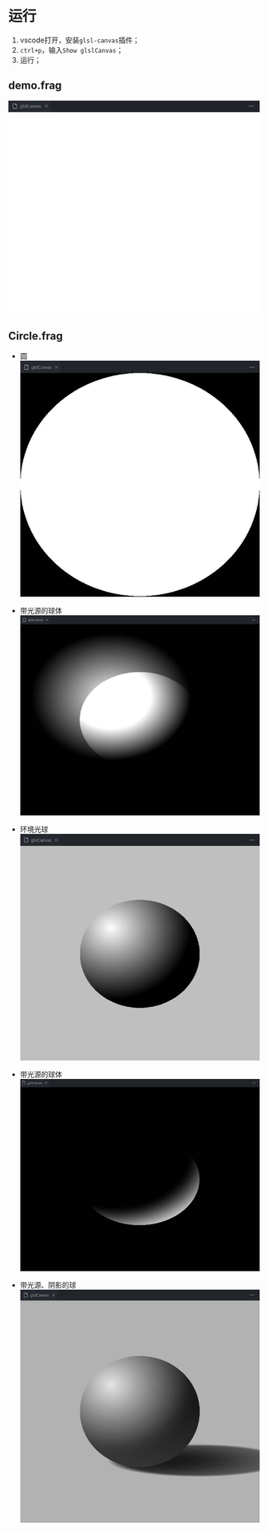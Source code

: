 # 运行

1. vscode打开，安装`glsl-canvas`插件；
2. `ctrl+p`，输入`Show glslCanvas`；
3. 运行；

## demo.frag

![demo](./image/demo.jpg)

## Circle.frag
* 圆
![Circle](./image/Circle.jpg)

* 带光源的球体
![light circle](./image/Light%20sphere.jpg)

* 环境光球
![lightCircle1](./image/Light%20sphere1.jpg)

* 带光源的球体
![lightCircle2](./image/Light%20sphere2.jpg)

* 带光源、阴影的球
![](./image/lightShadow.jpg)